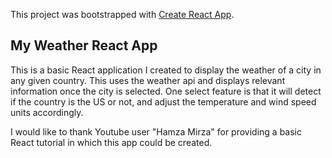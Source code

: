 This project was bootstrapped with [Create React App](https://github.com/facebook/create-react-app).

## My Weather React App

This is a basic React application I created to display the weather of a city in any given country.  This uses the weather api and displays relevant information once the city is selected.  One select feature is that it will detect if the country is the US or not, and adjust the temperature and wind speed units accordingly.

I would like to thank Youtube user "Hamza Mirza" for providing a basic React tutorial in which this app could be created.